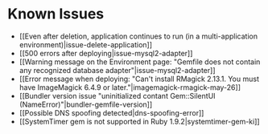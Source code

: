 # Known Issues

* [[Even after deletion, application continues to run (in a multi-application environment)|issue-delete-application]]
* [[500 errors after deploying|issue-mysql2-adapter]]
* [[Warning message on the Environment page: "Gemfile does not contain any recognized database adapter"|issue-mysql2-adapter]]
* [[Error message when deploying: "Can't install RMagick 2.13.1. You must have ImageMagick 6.4.9 or later."|imagemagick-rmagick-may-26]]
* [[Bundler version issue "uninitialized contant Gem::SilentUI (NameError)"|bundler-gemfile-version]]
* [[Possible DNS spoofing detected|dns-spoofing-error]]
* [[SystemTimer gem is not supported in Ruby 1.9.2|systemtimer-gem-ki]]
